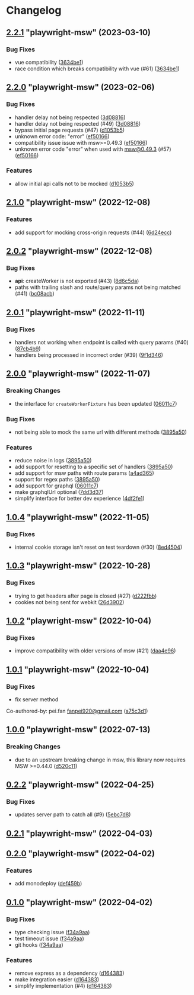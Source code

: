 # Changelog

<!-- MONODEPLOY:BELOW -->

## [2.2.1](https://github.com/valendres/playwright-msw/compare/playwright-msw@2.2.0...playwright-msw@2.2.1) "playwright-msw" (2023-03-10)<a name="2.2.1"></a>

### Bug Fixes

* vue compatibility ([3634be1](https://github.com/valendres/playwright-msw/commits/3634be1))
* race condition which breaks compatibility with vue (#61) ([3634be1](https://github.com/valendres/playwright-msw/commits/3634be1))




## [2.2.0](https://github.com/valendres/playwright-msw/compare/playwright-msw@2.1.0...playwright-msw@2.2.0) "playwright-msw" (2023-02-06)<a name="2.2.0"></a>

### Bug Fixes

* handler delay not being respected ([3d08816](https://github.com/valendres/playwright-msw/commits/3d08816))
* handler delay not being respected (#49) ([3d08816](https://github.com/valendres/playwright-msw/commits/3d08816))
* bypass initial page requests (#47) ([d1053b5](https://github.com/valendres/playwright-msw/commits/d1053b5))
* unknown error code: "error" ([ef50166](https://github.com/valendres/playwright-msw/commits/ef50166))
* compatibility issue issue with msw>=0.49.3 ([ef50166](https://github.com/valendres/playwright-msw/commits/ef50166))
* unknown error code "error" when used with msw@0.49.3 (#57) ([ef50166](https://github.com/valendres/playwright-msw/commits/ef50166))

### Features

* allow initial api calls not to be mocked ([d1053b5](https://github.com/valendres/playwright-msw/commits/d1053b5))




## [2.1.0](https://github.com/valendres/playwright-msw/compare/playwright-msw@2.0.2...playwright-msw@2.1.0) "playwright-msw" (2022-12-08)<a name="2.1.0"></a>

### Features

* add support for mocking cross-origin requests (#44) ([6d24ecc](https://github.com/valendres/playwright-msw/commits/6d24ecc))




## [2.0.2](https://github.com/valendres/playwright-msw/compare/playwright-msw@2.0.1...playwright-msw@2.0.2) "playwright-msw" (2022-12-08)<a name="2.0.2"></a>

### Bug Fixes

- **api**: createWorker is not exported (#43) ([8d6c5da](https://github.com/valendres/playwright-msw/commits/8d6c5da))
- paths with trailing slash and route/query params not being matched (#41) ([bc08acb](https://github.com/valendres/playwright-msw/commits/bc08acb))

## [2.0.1](https://github.com/valendres/playwright-msw/compare/playwright-msw@2.0.0...playwright-msw@2.0.1) "playwright-msw" (2022-11-11)<a name="2.0.1"></a>

### Bug Fixes

- handlers not working when endpoint is called with query params (#40) ([87cb4b9](https://github.com/valendres/playwright-msw/commits/87cb4b9))
- handlers being processed in incorrect order (#39) ([9f1d346](https://github.com/valendres/playwright-msw/commits/9f1d346))

## [2.0.0](https://github.com/valendres/playwright-msw/compare/playwright-msw@1.0.4...playwright-msw@2.0.0) "playwright-msw" (2022-11-07)<a name="2.0.0"></a>

### Breaking Changes

- the interface for `createWorkerFixture` has been updated ([06011c7](https://github.com/valendres/playwright-msw/commits/06011c7))

### Bug Fixes

- not being able to mock the same url with different methods ([3895a50](https://github.com/valendres/playwright-msw/commits/3895a50))

### Features

- reduce noise in logs ([3895a50](https://github.com/valendres/playwright-msw/commits/3895a50))
- add support for resetting to a specific set of handlers ([3895a50](https://github.com/valendres/playwright-msw/commits/3895a50))
- add support for msw paths with route params ([a4ad365](https://github.com/valendres/playwright-msw/commits/a4ad365))
- support for regex paths ([3895a50](https://github.com/valendres/playwright-msw/commits/3895a50))
- add support for graphql ([06011c7](https://github.com/valendres/playwright-msw/commits/06011c7))
- make graphqlUrl optional ([7dd3d37](https://github.com/valendres/playwright-msw/commits/7dd3d37))
- simplify interface for better dev experience ([4df2fe1](https://github.com/valendres/playwright-msw/commits/4df2fe1))

## [1.0.4](https://github.com/valendres/playwright-msw/compare/playwright-msw@1.0.3...playwright-msw@1.0.4) "playwright-msw" (2022-11-05)<a name="1.0.4"></a>

### Bug Fixes

- internal cookie storage isn't reset on test teardown (#30) ([8ed4504](https://github.com/valendres/playwright-msw/commits/8ed4504))

## [1.0.3](https://github.com/valendres/playwright-msw/compare/playwright-msw@1.0.2...playwright-msw@1.0.3) "playwright-msw" (2022-10-28)<a name="1.0.3"></a>

### Bug Fixes

- trying to get headers after page is closed (#27) ([d222fbb](https://github.com/valendres/playwright-msw/commits/d222fbb))
- cookies not being sent for webkit ([26d3902](https://github.com/valendres/playwright-msw/commits/26d3902))

## [1.0.2](https://github.com/valendres/playwright-msw/compare/playwright-msw@1.0.1...playwright-msw@1.0.2) "playwright-msw" (2022-10-04)<a name="1.0.2"></a>

### Bug Fixes

- improve compatibility with older versions of msw (#21) ([daa4e96](https://github.com/valendres/playwright-msw/commits/daa4e96))

## [1.0.1](https://github.com/valendres/playwright-msw/compare/playwright-msw@1.0.0...playwright-msw@1.0.1) "playwright-msw" (2022-10-04)<a name="1.0.1"></a>

### Bug Fixes

- fix server method

Co-authored-by: pei.fan <fanpei920@gmail.com> ([a75c3d1](https://github.com/valendres/playwright-msw/commits/a75c3d1))

## [1.0.0](https://github.com/valendres/playwright-msw/compare/playwright-msw@0.2.2...playwright-msw@1.0.0) "playwright-msw" (2022-07-13)<a name="1.0.0"></a>

### Breaking Changes

- due to an upstream breaking change in msw, this library now requires MSW >=0.44.0 ([d520c11](https://github.com/valendres/playwright-msw/commits/d520c11))

## [0.2.2](https://github.com/valendres/playwright-msw/compare/playwright-msw@0.2.1...playwright-msw@0.2.2) "playwright-msw" (2022-04-25)<a name="0.2.2"></a>

### Bug Fixes

- updates server path to catch all (#9) ([5ebc7d8](https://github.com/valendres/playwright-msw/commits/5ebc7d8))

## [0.2.1](https://github.com/valendres/playwright-msw/compare/playwright-msw@0.2.0...playwright-msw@0.2.1) "playwright-msw" (2022-04-03)<a name="0.2.1"></a>

## [0.2.0](https://github.com/valendres/playwright-msw/compare/playwright-msw@0.1.0...playwright-msw@0.2.0) "playwright-msw" (2022-04-02)<a name="0.2.0"></a>

### Features

- add monodeploy ([def459b](https://github.com/valendres/playwright-msw/commit/def459b))

## [0.1.0](https://github.com/valendres/playwright-msw/compare/playwright-msw@0.0.9...playwright-msw@0.1.0) "playwright-msw" (2022-04-02)<a name="0.1.0"></a>

### Bug Fixes

- type checking issue ([f34a9aa](https://github.com/valendres/playwright-msw/commits/f34a9aa))
- test timeout issue ([f34a9aa](https://github.com/valendres/playwright-msw/commits/f34a9aa))
- git hooks ([f34a9aa](https://github.com/valendres/playwright-msw/commits/f34a9aa))

### Features

- remove express as a dependency ([d164383](https://github.com/valendres/playwright-msw/commits/d164383))
- make integration easier ([d164383](https://github.com/valendres/playwright-msw/commits/d164383))
- simplify implementation (#4) ([d164383](https://github.com/valendres/playwright-msw/commits/d164383))
